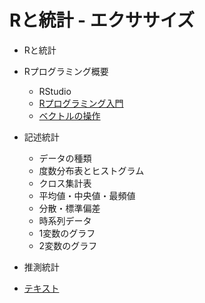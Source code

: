 # Rと統計 - エクササイズ

+ Rと統計
+ Rプログラミング概要
    + RStudio
    + [Rプログラミング入門](04_ex.md)
    + [ベクトルの操作](05_ex.md)
+ 記述統計
    + データの種類
    + 度数分布表とヒストグラム
    + クロス集計表
    + 平均値・中央値・最頻値
    + 分散・標準偏差
    + 時系列データ
    + 1変数のグラフ
    + 2変数のグラフ
+ 推測統計

+ [テキスト](../)
